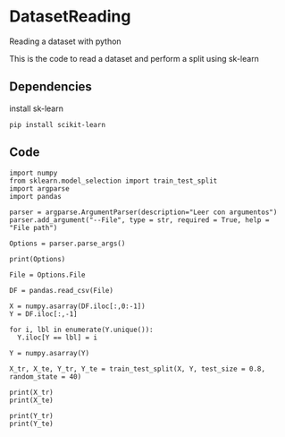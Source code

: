 # DatasetReading
Reading a dataset with python

This is the code to read a dataset and perform a split using sk-learn

## Dependencies

install sk-learn
```
pip install scikit-learn
```

## Code
```
import numpy
from sklearn.model_selection import train_test_split
import argparse
import pandas

parser = argparse.ArgumentParser(description="Leer con argumentos")
parser.add_argument("--File", type = str, required = True, help = "File path")

Options = parser.parse_args()

print(Options)

File = Options.File

DF = pandas.read_csv(File)

X = numpy.asarray(DF.iloc[:,0:-1])
Y = DF.iloc[:,-1]

for i, lbl in enumerate(Y.unique()):
  Y.iloc[Y == lbl] = i

Y = numpy.asarray(Y)

X_tr, X_te, Y_tr, Y_te = train_test_split(X, Y, test_size = 0.8, random_state = 40)

print(X_tr)
print(X_te)

print(Y_tr)
print(Y_te)


```

